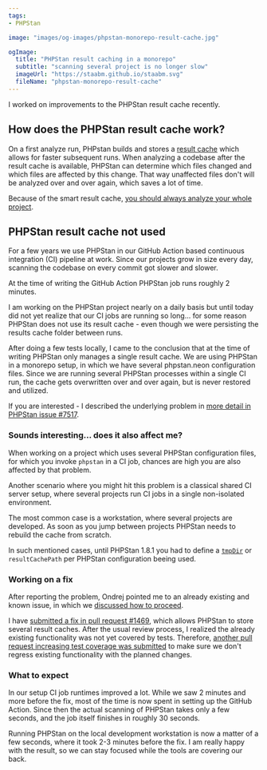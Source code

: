 ```yaml
---
tags:
- PHPStan

image: "images/og-images/phpstan-monorepo-result-cache.jpg"

ogImage:
  title: "PHPStan result caching in a monorepo"
  subtitle: "scanning several project is no longer slow"
  imageUrl: "https://staabm.github.io/staabm.svg"
  fileName: "phpstan-monorepo-result-cache"
---
```


I worked on improvements to the PHPStan result cache recently.

## How does the PHPStan result cache work?

On a first analyze run, PHPstan builds and stores a [result cache](https://phpstan.org/user-guide/result-cache) which allows for faster subsequent runs. When analyzing a codebase after the result cache is available, PHPStan can determine which files changed and which files are affected by this change. That way unaffected files don't will be analyzed over and over again, which saves a lot of time.

Because of the smart result cache, [you should always analyze your whole project](https://phpstan.org/blog/why-you-should-always-analyse-whole-project).

## PHPStan result cache not used

For a few years we use PHPStan in our GitHub Action based continuous integration (CI) pipeline at work.
Since our projects grow in size every day, scanning the codebase on every commit got slower and slower.

At the time of writing the GitHub Action PHPStan job runs roughly 2 minutes.

I am working on the PHPStan project nearly on a daily basis but until today did not yet realize that our CI jobs are running so long... for some reason PHPStan does not use its result cache - even though we were persisting the results cache folder between runs.

After doing a few tests locally, I came to the conclusion that at the time of writing PHPStan only manages a single result cache.
We are using PHPStan in a monorepo setup, in which we have several phpstan.neon configuration files.
Since we are running several PHPStan processes within a single CI run, the cache gets overwritten over and over again,
but is never restored and utilized.

If you are interested - I described the underlying problem in [more detail in PHPStan issue #7517](https://github.com/phpstan/phpstan/issues/7517).


### Sounds interesting... does it also affect me?

When working on a project which uses several PHPStan configuration files, for which you invoke `phpstan` in a CI job,
chances are high you are also affected by that problem.

Another scenario where you might hit this problem is a classical shared CI server setup, where several projects run CI jobs in a single non-isolated environment.

The most common case is a workstation, where several projects are developed. As soon as you jump between projects PHPStan needs to rebuild the cache from scratch.

In such mentioned cases, until PHPStan 1.8.1 you had to define a [`tmpDir`](https://phpstan.org/config-reference#caching) or `resultCachePath` per PHPStan configuration beeing used.


### Working on a fix

After reporting the problem, Ondrej pointed me to an already existing and known issue, in which we [discussed how to proceed](https://github.com/phpstan/phpstan/issues/7379#issuecomment-1164140188).

I have [submitted a fix in pull request #1469](https://github.com/phpstan/phpstan-src/pull/1469), which allows PHPStan to store several result caches.
After the usual review process, I realized the already existing functionality was not yet covered by tests.
Therefore, [another pull request increasing test coverage was submitted](https://github.com/phpstan/phpstan-src/pull/1475) to make sure we don't regress existing functionality with the planned changes.


### What to expect

In our setup CI job runtimes improved a lot. While we saw 2 minutes and more before the fix, most of the time is now spent in setting up the GitHub Action.
Since then the actual scanning of PHPStan takes only a few seconds, and the job itself finishes in roughly 30 seconds.

Running PHPStan on the local development workstation is now a matter of a few seconds, where it took 2-3 minutes before the fix. I am really happy with the result, so we can stay focused while the tools are covering our back.
